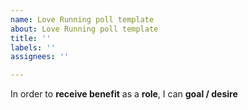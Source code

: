 ```yaml
---
name: Love Running poll template
about: Love Running poll template
title: ''
labels: ''
assignees: ''

---
```


In order to **receive benefit** as a **role**, I can **goal / desire**
